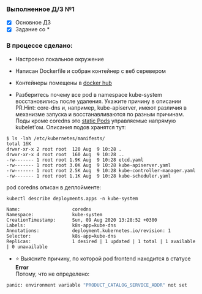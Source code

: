 ### Выполненное Д/З №1

 - [x] Основное ДЗ
 - [x] Задание со *

### В процессе сделано:
- Настроено локальное окружение
- Написан Dockerfile и собран контейнер с веб серевером
- Контейнеры помещены в [docker hub](https://hub.docker.com/repository/docker/linarnadyrov/hipster-frontend) 

- Разберитесь почему все pod в namespace kube-system восстановились после удаления. Укажите причину в описании PR.Hint: core-dns и, например, kube-apiserver, имеют различия в механизме запуска и восстанавливаются по разным причинам. \
Поды кроме coredns это [static Pods](https://kubernetes.io/docs/tasks/configure-pod-container/static-pod/)  управляемые напрямую kubelet'ом. Описания подов хранятся тут:
```
$ ls -lah /etc/kubernetes/manifests/
total 16K
drwxr-xr-x 2 root root  120 Aug  9 10:28 .
drwxr-xr-x 4 root root  160 Aug  9 10:28 ..
-rw------- 1 root root 1.9K Aug  9 10:28 etcd.yaml
-rw------- 1 root root 3.0K Aug  9 10:28 kube-apiserver.yaml
-rw------- 1 root root 2.5K Aug  9 10:28 kube-controller-manager.yaml
-rw------- 1 root root 1.1K Aug  9 10:28 kube-scheduler.yaml
```

pod coredns описан в деплойменте: 
```
kubectl describe deployments.apps -n kube-system

Name:                   coredns
Namespace:              kube-system
CreationTimestamp:      Sun, 09 Aug 2020 13:28:52 +0300
Labels:                 k8s-app=kube-dns
Annotations:            deployment.kubernetes.io/revision: 1
Selector:               k8s-app=kube-dns
Replicas:               1 desired | 1 updated | 1 total | 1 available | 0 unavailable
```
- ⭐ Выясните причину, по которой pod frontend находится в статусе **Error** \
Потому, что не определено: 
```sh
panic: environment variable "PRODUCT_CATALOG_SERVICE_ADDR" not set
```


